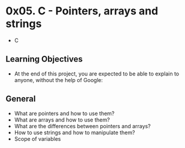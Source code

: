 # 0x05. C - Pointers, arrays and strings
- C

## Learning Objectives
- At the end of this project, you are expected to be able to explain to anyone, without the help of Google:

## General
- What are pointers and how to use them?
- What are arrays and how to use them?
- What are the differences between pointers and arrays?
- How to use strings and how to manipulate them?
- Scope of variables
